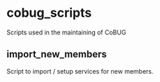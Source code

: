 cobug_scripts
=============

Scripts used in the maintaining of CoBUG

## import_new_members ##

Script to import / setup services for new members.

